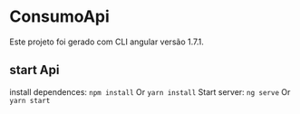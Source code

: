 # ConsumoApi

Este projeto foi gerado com CLI angular versão 1.7.1.

## start Api

install dependences: `npm install` Or `yarn install`
Start server: `ng serve` Or `yarn start`
